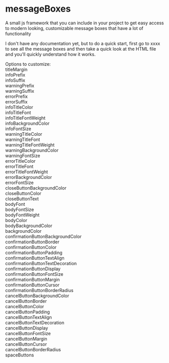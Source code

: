 # messageBoxes
A small js framework that you can include in your project to get easy access to modern looking, customizable message boxes that have a lot of functionality

I don't have any documentation yet, but to do a quick start, first go to xxxx to see all the message boxes and then take a quick look at the HTML file and you'll quickly understand how it works.

Options to customize:  
titleMargin  
infoPrefix  
infoSuffix  
warningPrefix  
warningSuffix  
errorPrefix  
errorSuffix  
infoTitleColor  
infoTitleFont  
infoTitleFontWeight  
infoBackgroundColor  
infoFontSize  
warningTitleColor  
warningTitleFont  
warningTitleFontWeight  
warningBackgroundColor  
warningFontSize  
errorTitleColor  
errorTitleFont  
errorTitleFontWeight  
errorBackgroundColor  
errorFontSize  
closeButtonBackgroundColor  
closeButtonColor  
closeButtonText  
bodyFont  
bodyFontSize  
bodyFontWeight  
bodyColor  
bodyBackgroundColor  
backgroundColor  
confirmationButtonBackgroundColor  
confirmationButtonBorder  
confirmationButtonColor  
confirmationButtonPadding  
confirmationButtonTextAlign  
confirmationButtonTextDecoration  
confirmationButtonDisplay  
confirmationButtonFontSize  
confirmationButtonMargin  
confirmationButtonCursor  
confirmationButtonBorderRadius  
cancelButtonBackgroundColor  
cancelButtonBorder  
cancelButtonColor  
cancelButtonPadding  
cancelButtonTextAlign  
cancelButtonTextDecoration  
cancelButtonDisplay  
cancelButtonFontSize  
cancelButtonMargin  
cancelButtonCursor  
cancelButtonBorderRadius  
spaceButtons

